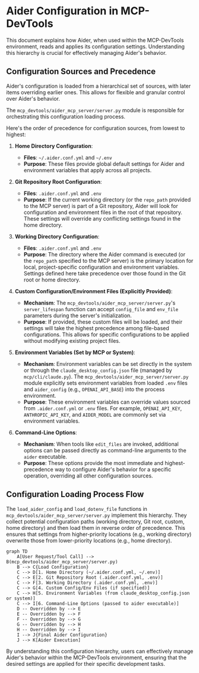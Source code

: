 # Aider Configuration in MCP-DevTools

This document explains how Aider, when used within the MCP-DevTools environment, reads and applies its configuration settings. Understanding this hierarchy is crucial for effectively managing Aider's behavior.

## Configuration Sources and Precedence

Aider's configuration is loaded from a hierarchical set of sources, with later items overriding earlier ones. This allows for flexible and granular control over Aider's behavior.

The `mcp_devtools/aider_mcp_server/server.py` module is responsible for orchestrating this configuration loading process.

Here's the order of precedence for configuration sources, from lowest to highest:

1.  **Home Directory Configuration**:
    *   **Files**: `~/.aider.conf.yml` and `~/.env`
    *   **Purpose**: These files provide global default settings for Aider and environment variables that apply across all projects.

2.  **Git Repository Root Configuration**:
    *   **Files**: `.aider.conf.yml` and `.env`
    *   **Purpose**: If the current working directory (or the `repo_path` provided to the MCP server) is part of a Git repository, Aider will look for configuration and environment files in the root of that repository. These settings will override any conflicting settings found in the home directory.

3.  **Working Directory Configuration**:
    *   **Files**: `.aider.conf.yml` and `.env`
    *   **Purpose**: The directory where the Aider command is executed (or the `repo_path` specified to the MCP server) is the primary location for local, project-specific configuration and environment variables. Settings defined here take precedence over those found in the Git root or home directory.

4.  **Custom Configuration/Environment Files (Explicitly Provided)**:
    *   **Mechanism**: The `mcp_devtools/aider_mcp_server/server.py`'s `server_lifespan` function can accept `config_file` and `env_file` parameters during the server's initialization.
    *   **Purpose**: If provided, these custom files will be loaded, and their settings will take the highest precedence among file-based configurations. This allows for specific configurations to be applied without modifying existing project files.

5.  **Environment Variables (Set by MCP or System)**:
    *   **Mechanism**: Environment variables can be set directly in the system or through the `claude_desktop_config.json` file (managed by `mcp/cli/claude.py`). The `mcp_devtools/aider_mcp_server/server.py` module explicitly sets environment variables from loaded `.env` files and `aider_config` (e.g., `OPENAI_API_BASE`) into the process environment.
    *   **Purpose**: These environment variables can override values sourced from `.aider.conf.yml` or `.env` files. For example, `OPENAI_API_KEY`, `ANTHROPIC_API_KEY`, and `AIDER_MODEL` are commonly set via environment variables.

6.  **Command-Line Options**:
    *   **Mechanism**: When tools like `edit_files` are invoked, additional options can be passed directly as command-line arguments to the `aider` executable.
    *   **Purpose**: These options provide the most immediate and highest-precedence way to configure Aider's behavior for a specific operation, overriding all other configuration sources.

## Configuration Loading Process Flow

The `load_aider_config` and `load_dotenv_file` functions in `mcp_devtools/aider_mcp_server/server.py` implement this hierarchy. They collect potential configuration paths (working directory, Git root, custom, home directory) and then load them in reverse order of precedence. This ensures that settings from higher-priority locations (e.g., working directory) overwrite those from lower-priority locations (e.g., home directory).

```mermaid
graph TD
    A[User Request/Tool Call] --> B(mcp_devtools/aider_mcp_server/server.py)
    B --> C{Load Configuration}
    C --> D[1. Home Directory (~/.aider.conf.yml, ~/.env)]
    C --> E[2. Git Repository Root (.aider.conf.yml, .env)]
    C --> F[3. Working Directory (.aider.conf.yml, .env)]
    C --> G[4. Custom Config/Env Files (if specified)]
    C --> H[5. Environment Variables (from claude_desktop_config.json or system)]
    C --> I[6. Command-Line Options (passed to aider executable)]
    D -- Overridden by --> E
    E -- Overridden by --> F
    F -- Overridden by --> G
    G -- Overridden by --> H
    H -- Overridden by --> I
    I --> J{Final Aider Configuration}
    J --> K[Aider Execution]
```

By understanding this configuration hierarchy, users can effectively manage Aider's behavior within the MCP-DevTools environment, ensuring that the desired settings are applied for their specific development tasks.